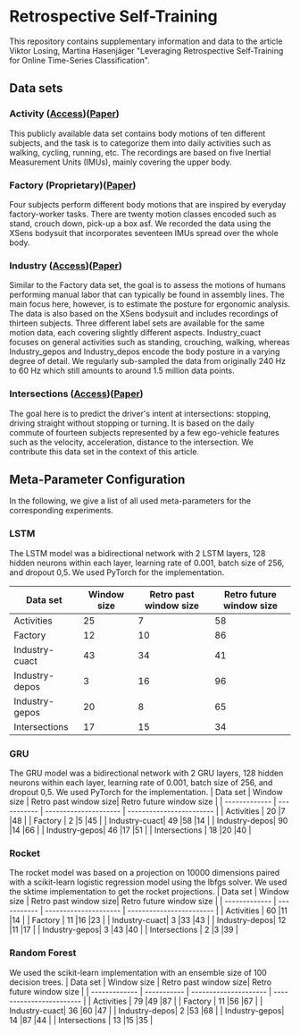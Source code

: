 # Retrospective Self-Training
This repository contains supplementary information and data to the article Viktor Losing, Martina Hasenjäger "Leveraging Retrospective Self-Training for Online Time-Series Classification".

## Data sets


### Activity ([Access](https://www.utwente.nl/en/eemcs/ps/dataset-folder/sensors-activity-recognition-dataset-shoaib.rar))([Paper](https://pubmed.ncbi.nlm.nih.gov/24919015/))
This publicly available data set contains body motions of ten different subjects, and the task is to categorize them into daily activities such as walking, cycling, running, etc. The recordings are based on five Inertial Measurement Units (IMUs), mainly covering the upper body.
### Factory (Proprietary)([Paper](https://ieeexplore.ieee.org/abstract/document/8794251))
Four subjects perform different body motions that are inspired by everyday factory-worker tasks. There are twenty motion classes encoded such as stand, crouch down, pick-up a box asf. We recorded the data using the XSens bodysuit that incorporates seventeen IMUs spread over the whole body. 
### Industry ([Access](https://zenodo.org/record/3254403#.YUyEtXuxWuc))([Paper](https://journals.sagepub.com/doi/abs/10.1177/0278364919882089))
Similar to the Factory data set, the goal is to assess the motions of humans performing manual labor that can typically be found in assembly lines. The main focus here, however, is to estimate the posture for ergonomic analysis. The data is also based on the XSens bodysuit and includes recordings of thirteen subjects. Three different label sets are available for the same motion data, each covering slightly different aspects. Industry_cuact focuses on general activities such as standing, crouching, walking, whereas Industry_gepos and Industry_depos encode the body posture in a varying degree of detail. We regularly sub-sampled the data from originally 240 Hz to 60 Hz which still amounts to around 1.5 million data points.
### Intersections ([Access](https://github.com/vlosing/retrospective_pseudo_labels/blob/main/driver_intention_prediction.csv))([Paper](https://ieeexplore.ieee.org/document/8317760))
The goal here is to predict the driver's intent at intersections: stopping, driving straight without stopping or turning. It is based on the daily commute of fourteen subjects represented by a few ego-vehicle features such as the velocity, acceleration, distance to the intersection. We contribute this data set in the context of this article. 

## Meta-Parameter Configuration
In the following, we give a list of all used meta-parameters for the corresponding experiments.
### LSTM
The LSTM model was a bidirectional network with 2 LSTM layers, 128 hidden neurons within each layer, learning rate of 0.001, batch size of 256, and dropout 0,5. We used PyTorch for the implementation.

| Data set      | Window size | Retro past window size| Retro future window size | 
| ------------- | ----------- | --------------------- | ------------------------ |
| Activities    | 25  |7|58  |
| Factory       | 12  |10|86  |
| Industry-cuact| 43  |34  |41  |
| Industry-depos| 3  |16  |96  |
| Industry-gepos| 20  |8  |65  |
| Intersections | 17  |15  |34  |

### GRU
The GRU model was a bidirectional network with 2 GRU layers, 128 hidden neurons within each layer, learning rate of 0.001, batch size of 256, and dropout 0,5. 
 We used PyTorch for the implementation.
| Data set      | Window size | Retro past window size| Retro future window size | 
| ------------- | ----------- | --------------------- | ------------------------ |
| Activities    | 20  |7  |48  |
| Factory       | 2  |5  |45  |
| Industry-cuact| 49  |58  |14  |
| Industry-depos| 90  |14  |66  |
| Industry-gepos| 46  |17  |51  |
| Intersections | 18  |20  |40  |

### Rocket
The rocket model was based on a projection on 10000 dimensions paired with a scikit-learn logistic regression model using the lbfgs solver. We used the sktime implementation to get the rocket projections.
| Data set      | Window size | Retro past window size| Retro future window size | 
| ------------- | ----------- | --------------------- | ------------------------ |
| Activities    | 60  |11  |14  |
| Factory       | 11  |16  |23  |
| Industry-cuact| 3  |33  |43  |
| Industry-depos| 12  |11  |17  |
| Industry-gepos| 3  |43  |40  |
| Intersections | 2  |3  |39  |

### Random Forest
We used the scikit-learn implementation with an ensemble size of 100 decision trees.
| Data set      | Window size | Retro past window size| Retro future window size | 
| ------------- | ----------- | --------------------- | ------------------------ |
| Activities    | 79  |49  |87  |
| Factory       | 11  |56  |67  |
| Industry-cuact| 36  |60  |47  |
| Industry-depos| 2  |53  |68  |
| Industry-gepos| 14  |87  |44  |
| Intersections | 13  |15  |35  |
